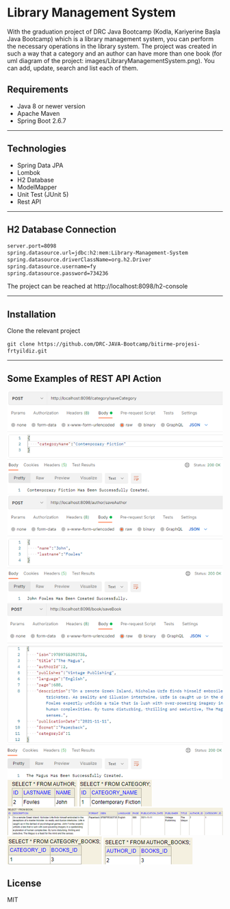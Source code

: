 # Library Management System

With the graduation project of DRC Java Bootcamp (Kodla, Kariyerine Başla Java Bootcamp) which is a library management system, you can perform the necessary operations in the library system. The project was created in such a way that a category and an author can have more than one book (for uml diagram of the project: images/LibraryManagementSystem.png). You can add, update, search and list each of them.

## Requirements

* Java 8 or newer version
* Apache Maven
* Spring Boot 2.6.7
-----
## Technologies
* Spring Data JPA
* Lombok
* H2 Database
* ModelMapper
* Unit Test (JUnit 5)
* Rest API
-----
## H2 Database Connection
```
server.port=8098
spring.datasource.url=jdbc:h2:mem:Library-Management-System
spring.datasource.driverClassName=org.h2.Driver
spring.datasource.username=fy
spring.datasource.password=734236
```
The project can be reached at http://localhost:8098/h2-console

-----
## Installation
Clone the relevant project
```
git clone https://github.com/DRC-JAVA-Bootcamp/bitirme-projesi-frtyildiz.git
```
-----
## Some Examples of REST API Action

<img src="https://github.com/frtyildiz/Kodluyoruz-JavaBootcamp/blob/main/src/e7graduationProject/images/1.png">
<img src="https://github.com/frtyildiz/Kodluyoruz-JavaBootcamp/blob/main/src/e7graduationProject/images/2.png">
<img src="https://github.com/frtyildiz/Kodluyoruz-JavaBootcamp/blob/main/src/e7graduationProject/images/3.png">
<img src="https://github.com/frtyildiz/Kodluyoruz-JavaBootcamp/blob/main/src/e7graduationProject/images/4.png">
<img src="https://github.com/frtyildiz/Kodluyoruz-JavaBootcamp/blob/main/src/e7graduationProject/images/5.png">
<img src="https://github.com/frtyildiz/Kodluyoruz-JavaBootcamp/blob/main/src/e7graduationProject/images/6.png">
<img src="https://github.com/frtyildiz/Kodluyoruz-JavaBootcamp/blob/main/src/e7graduationProject/images/7.png">
<img src="https://github.com/frtyildiz/Kodluyoruz-JavaBootcamp/blob/main/src/e7graduationProject/images/8.png">

## License
MIT


